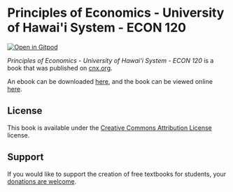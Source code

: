 # Principles of Economics - University of Hawai'i System - ECON 120

[![Open in Gitpod](https://gitpod.io/button/open-in-gitpod.svg)](https://gitpod.io/from-referrer/)

_Principles of Economics - University of Hawai'i System - ECON 120_ is a book that was published on [cnx.org](https://cnx.org/).

An ebook can be downloaded [here](https://github.com/cnx-user-books/cnxbook-principles-of-economics-university-of-hawai-i-system-econ-120/releases/latest), and the book can be viewed online [here](https://github.com/cnx-user-books/cnxbook-principles-of-economics-university-of-hawai-i-system-econ-120/releases/latest).

## License
This book is available under the [Creative Commons Attribution License](./LICENSE) license.

## Support
If you would like to support the creation of free textbooks for students, your [donations are welcome](https://riceconnect.rice.edu/donation/support-openstax-banner).
